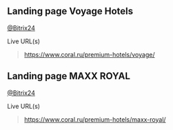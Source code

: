 ## Landing page Voyage Hotels
[@Bitrix24](https://coraldigital.bitrix24.ru/company/personal/user/1265/tasks/task/view/78597/)

Live URL(s)
> <https://www.coral.ru/premium-hotels/voyage/>

## Landing page MAXX ROYAL
[@Bitrix24](https://coraldigital.bitrix24.ru/company/personal/user/1265/tasks/task/view/78593/)

Live URL(s)
> <https://www.coral.ru/premium-hotels/maxx-royal/>
